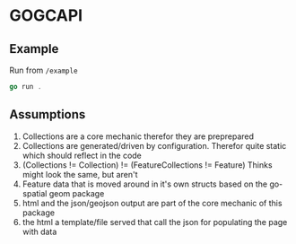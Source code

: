# GOGCAPI

## Example

Run from `/example`

```go
go run .
```

## Assumptions

1. Collections are a core mechanic therefor they are preprepared
1. Collections are generated/driven by configuration. Therefor quite static which
   should reflect in the code
1. (Collections != Collection) != (FeatureCollections != Feature) Thinks might look
   the same, but aren't
1. Feature data that is moved around in it's own structs based on the go-spatial
   geom package
1. html and the json/geojson output are part of the core mechanic of this package
1. the html a template/file served that call the json for populating the page
   with data
